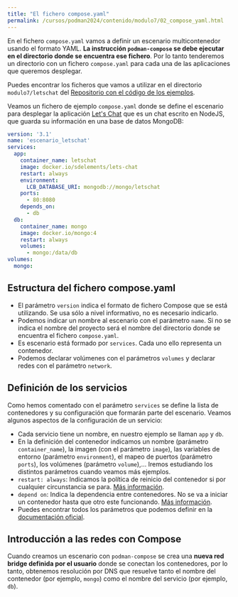 ```yaml
---
title: "El fichero compose.yaml"
permalink: /cursos/podman2024/contenido/modulo7/02_compose_yaml.html
---
```


En el fichero `compose.yaml` vamos a definir un escenario multicontenedor usando el formato YAML. **La instrucción `podman-compose` se debe ejecutar en el directorio donde se encuentra ese fichero**. Por lo tanto tenderemos un directorio con un fichero `compose.yaml` para cada una de las aplicaciones que queremos desplegar. 

Puedes encontrar los ficheros que vamos a utilizar en el directorio `modulo7/letschat` del [Repositorio con el código de los ejemplos](https://github.com/josedom24/ejemplos_curso_podman_ow).


Veamos un fichero de ejemplo `compose.yaml` donde se define el escenario para desplegar la aplicación [Let's Chat](https://github.com/sdelements/lets-chat) que es un chat escrito en NodeJS, que guarda su información en una base de datos MongoDB:

```yaml
version: '3.1'
name: 'escenario_letschat'
services:
  app:
    container_name: letschat
    image: docker.io/sdelements/lets-chat
    restart: always
    environment:
      LCB_DATABASE_URI: mongodb://mongo/letschat
    ports:
      - 80:8080
    depends_on:
      - db
  db:
    container_name: mongo
    image: docker.io/mongo:4
    restart: always
    volumes:
      - mongo:/data/db
volumes:
  mongo:
```

## Estructura del fichero compose.yaml

* El parámetro `version` indica el formato de fichero Compose que se está utilizando. Se usa sólo a nivel informativo, no es necesario indicarlo.
* Podemos indicar un nombre al escenario con el parámetro `name`. Si no se indica el nombre del proyecto será el nombre del directorio donde se encuentra el fichero `compose.yaml`.
* Es escenario está formado por `services`. Cada uno ello representa un contenedor.
* Podemos declarar volúmenes con el parámetros `volumes` y declarar redes con el parámetro `network`.

## Definición de los servicios

Como hemos comentado con el parámetro `services` se define la lista de contenedores y su configuración que formarán parte del escenario. Veamos algunos aspectos de la configuración de un servicio:

* Cada servicio tiene un nombre, en nuestro ejemplo se llaman `app` y `db`.
* En la definición del contenedor indicamos un nombre (parámetro `container_name`), la imagen (con el parámetro `image`), las variables de entorno (parámetro `environment`), el mapeo de puertos (parámetro `ports`), los volúmenes (parámetro `volume`),... Iremos estudiando los distintos parámetros cuando veamos más ejemplos.
* `restart: always`: Indicamos la política de reinicio del contenedor si por cualquier circunstancia se para. [Más información](https://github.com/compose-spec/compose-spec/blob/master/05-services.md#restart).
* `depend on`: Indica la dependencia entre contenedores. No se va a iniciar un contenedor hasta que otro este funcionando. [Más información](https://github.com/compose-spec/compose-spec/blob/master/05-services.md#depends_on).
* Puedes encontrar todos los parámetros que podemos definir en la [documentación oficial](https://github.com/compose-spec/compose-spec/blob/master/spec.md).

## Introducción a las redes con Compose

Cuando creamos un escenario con `podman-compose` se crea una **nueva red bridge definida por el usuario** donde se conectan los contenedores, por lo tanto, obtenemos resolución por DNS que resuelve tanto el nombre del contenedor (por ejemplo, `mongo`) como el nombre del servicio (por ejemplo, `db`).


